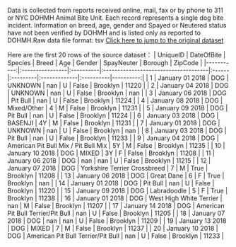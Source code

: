 Data is collected from reports received online, mail, fax or by phone to 311 or NYC DOHMH Animal Bite Unit. Each record represents a single dog bite incident. Information on breed, age, gender and Spayed or Neutered status have not been verified by DOHMH and is listed only as reported to DOHMH.Raw data file format: tsv
[Click here to jump to the original dataset](https://data.cityofnewyork.us/Health/DOHMH-Dog-Bite-Data/rsgh-akpg/data_preview)

Here are the first 20 rows of the source dataset：
|   UniqueID | DateOfBite      | Species   | Breed                                | Age   | Gender   | SpayNeuter   | Borough   |   ZipCode |
|-----------:|:----------------|:----------|:-------------------------------------|:------|:---------|:-------------|:----------|----------:|
|          1 | January 01 2018 | DOG       | UNKNOWN                              | nan   | U        | False        | Brooklyn  |     11220 |
|          2 | January 04 2018 | DOG       | UNKNOWN                              | nan   | U        | False        | Brooklyn  |       nan |
|          3 | January 06 2018 | DOG       | Pit Bull                             | nan   | U        | False        | Brooklyn  |     11224 |
|          4 | January 08 2018 | DOG       | Mixed/Other                          | 4     | M        | False        | Brooklyn  |     11231 |
|          5 | January 09 2018 | DOG       | Pit Bull                             | nan   | U        | False        | Brooklyn  |     11224 |
|          6 | January 03 2018 | DOG       | BASENJI                              | 4Y    | M        | False        | Brooklyn  |     11231 |
|          7 | January 01 2018 | DOG       | UNKNOWN                              | nan   | U        | False        | Brooklyn  |       nan |
|          8 | January 03 2018 | DOG       | Pit Bull                             | nan   | U        | False        | Brooklyn  |     11233 |
|          9 | January 04 2018 | DOG       | American Pit Bull Mix / Pit Bull Mix | 5Y    | M        | False        | Brooklyn  |     11235 |
|         10 | January 10 2018 | DOG       | MIXED                                | 3Y    | F        | False        | Brooklyn  |     11208 |
|         11 | January 06 2018 | DOG       | nan                                  | nan   | U        | False        | Brooklyn  |     11215 |
|         12 | January 07 2018 | DOG       | Yorkshire Terrier Crossbreed         | 7     | M        | True         | Brooklyn  |     11208 |
|         13 | January 06 2018 | DOG       | Great Dane                           | 6     | F        | True         | Brooklyn  |       nan |
|         14 | January 01 2018 | DOG       | Pit Bull                             | nan   | U        | False        | Brooklyn  |     11220 |
|         15 | January 09 2018 | DOG       | Labradoodle                          | 5     | F        | True         | Brooklyn  |     11238 |
|         16 | January 01 2018 | DOG       | West High White Terrier              | nan   | M        | False        | Brooklyn  |     11207 |
|         17 | January 14 2018 | DOG       | American Pit Bull Terrier/Pit Bull   | nan   | U        | False        | Brooklyn  |     11205 |
|         18 | January 07 2018 | DOG       | nan                                  | nan   | U        | False        | Brooklyn  |     11209 |
|         19 | January 13 2018 | DOG       | MIXED                                | 7     | M        | False        | Brooklyn  |     11237 |
|         20 | January 10 2018 | DOG       | American Pit Bull Terrier/Pit Bull   | nan   | U        | False        | Brooklyn  |     11233 |
